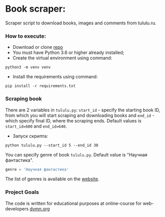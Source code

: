 # Book scraper:
Scraper script to download books, images and comments from tululu.ru.

### How to execute:

- Download or clone [repo](https://github.com/Ash2803/book-parser)
- You must have Python 3.6 or higher already installed;
- Create the virtual environment using command:
```
python3 -m venv venv
```
- Install the requirements using command:
```
pip install -r requirements.txt
``` 
### Scraping book
There are 2 variables in `tululu.py`: `start_id` - specify the starting book ID,
from which you will start scraping and downloading books and `end_id` - which specify final ID,
where the scraping ends. Default values is `start_id=600` and `end_id=640`.
- Запуск скрипта:
```
python tululu.py --start_id 5 --end_id 30
```
You can specify genre of book  `tululu.py`. Default value is "Научная фантастика".
```python
genre = 'Научная фантастика'
```
The list of genres is available on the [website](https://tululu.org).

### Project Goals

The code is written for educational purposes at online-course for web-developers [dvmn.org](https://dvmn.org/)
